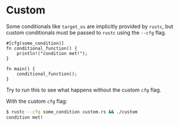 # Custom

Some conditionals like `target_os` are implicitly provided by `rustc`, but
custom conditionals must be passed to `rustc` using the `--cfg` flag.

```rust,editable,ignore,mdbook-runnable
#[cfg(some_condition)]
fn conditional_function() {
    println!("condition met!");
}

fn main() {
    conditional_function();
}
```

Try to run this to see what happens without the custom `cfg` flag.

With the custom `cfg` flag:

```bash
$ rustc --cfg some_condition custom.rs && ./custom
condition met!
```
